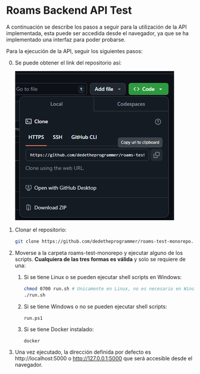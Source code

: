 # Roams Backend API Test
A continuación se describe los pasos a seguir para la utilización de la API implementada, esta puede ser accedida desde el navegador, ya que se ha implementado una interfaz para poder probarse.

Para la ejecución de la API, seguir los siguientes pasos:

0. Se puede obtener el link del repositorio así:

    ![alt text](image.png)

1. Clonar el repositorio:

    ```sh
    git clone https://github.com/dedetheprogrammer/roams-test-monorepo.git
    ```

2. Moverse a la carpeta roams-test-monorepo y ejecutar alguno de los scripts. **Cualquiera de las tres formas es válida** y solo se requiere de una:

    1. Si se tiene Linux o se pueden ejecutar shell scripts en Windows:

        ```sh
        chmod 0700 run.sh # Unicamente en Linux, no es necesario en Windows.
        ./run.sh
        ```

    2. Si se tiene Windows o no se pueden ejecutar shell scripts:

        ```
        run.ps1
        ```
    
    3. Si se tiene Docker instalado:

        ```sh
        docker 
        ```

3. Una vez ejecutado, la dirección definida por defecto es http://localhost:5000 o http://127.0.0.1:5000 que será accesible desde el navegador.



